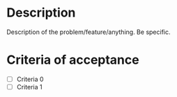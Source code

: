 # Description
Description of the problem/feature/anything. Be specific.

# Criteria of acceptance
- [ ] Criteria 0
- [ ] Criteria 1